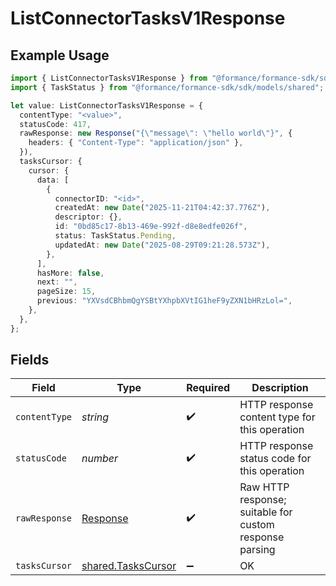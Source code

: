 # ListConnectorTasksV1Response

## Example Usage

```typescript
import { ListConnectorTasksV1Response } from "@formance/formance-sdk/sdk/models/operations";
import { TaskStatus } from "@formance/formance-sdk/sdk/models/shared";

let value: ListConnectorTasksV1Response = {
  contentType: "<value>",
  statusCode: 417,
  rawResponse: new Response("{\"message\": \"hello world\"}", {
    headers: { "Content-Type": "application/json" },
  }),
  tasksCursor: {
    cursor: {
      data: [
        {
          connectorID: "<id>",
          createdAt: new Date("2025-11-21T04:42:37.776Z"),
          descriptor: {},
          id: "0bd85c17-8b13-469e-992f-d8e8edfe026f",
          status: TaskStatus.Pending,
          updatedAt: new Date("2025-08-29T09:21:28.573Z"),
        },
      ],
      hasMore: false,
      next: "",
      pageSize: 15,
      previous: "YXVsdCBhbmQgYSBtYXhpbXVtIG1heF9yZXN1bHRzLol=",
    },
  },
};
```

## Fields

| Field                                                                 | Type                                                                  | Required                                                              | Description                                                           |
| --------------------------------------------------------------------- | --------------------------------------------------------------------- | --------------------------------------------------------------------- | --------------------------------------------------------------------- |
| `contentType`                                                         | *string*                                                              | :heavy_check_mark:                                                    | HTTP response content type for this operation                         |
| `statusCode`                                                          | *number*                                                              | :heavy_check_mark:                                                    | HTTP response status code for this operation                          |
| `rawResponse`                                                         | [Response](https://developer.mozilla.org/en-US/docs/Web/API/Response) | :heavy_check_mark:                                                    | Raw HTTP response; suitable for custom response parsing               |
| `tasksCursor`                                                         | [shared.TasksCursor](../../../sdk/models/shared/taskscursor.md)       | :heavy_minus_sign:                                                    | OK                                                                    |